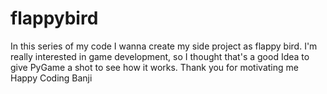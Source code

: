 # flappybird
In this series of my code I wanna create my side project as flappy bird. I'm really interested in game development, so I thought that's a good Idea to give PyGame a shot to see how it works. Thank you for motivating me Happy Coding Banji
